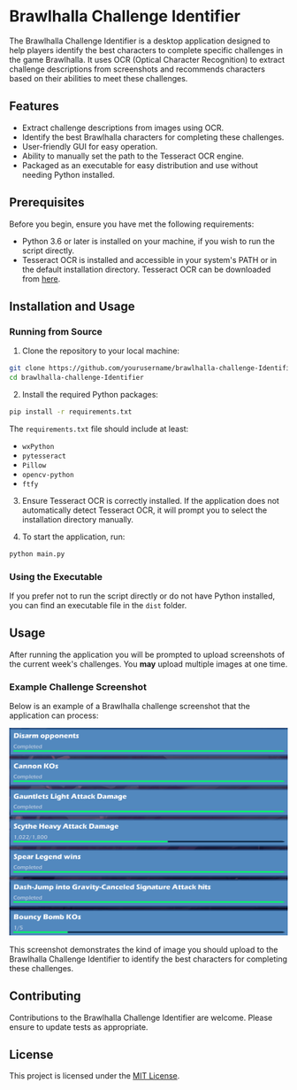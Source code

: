 # Brawlhalla Challenge Identifier

The Brawlhalla Challenge Identifier is a desktop application designed to help players identify the best characters to complete specific challenges in the game Brawlhalla. It uses OCR (Optical Character Recognition) to extract challenge descriptions from screenshots and recommends characters based on their abilities to meet these challenges.

## Features

- Extract challenge descriptions from images using OCR.
- Identify the best Brawlhalla characters for completing these challenges.
- User-friendly GUI for easy operation.
- Ability to manually set the path to the Tesseract OCR engine.
- Packaged as an executable for easy distribution and use without needing Python installed.

## Prerequisites

Before you begin, ensure you have met the following requirements:

- Python 3.6 or later is installed on your machine, if you wish to run the script directly.
- Tesseract OCR is installed and accessible in your system's PATH or in the default installation directory. Tesseract OCR can be downloaded from [here](https://github.com/tesseract-ocr/tesseract).

## Installation and Usage

### Running from Source

1. Clone the repository to your local machine:

```bash
git clone https://github.com/yourusername/brawlhalla-challenge-Identifier.git
cd brawlhalla-challenge-Identifier
```

2. Install the required Python packages:

```bash
pip install -r requirements.txt
```

The `requirements.txt` file should include at least:
- `wxPython`
- `pytesseract`
- `Pillow`
- `opencv-python`
- `ftfy`

3. Ensure Tesseract OCR is correctly installed. If the application does not automatically detect Tesseract OCR, it will prompt you to select the installation directory manually.

4. To start the application, run:

```bash
python main.py
```

### Using the Executable

If you prefer not to run the script directly or do not have Python installed, you can find an executable file in the `dist` folder.

## Usage

After running the application you will be prompted to upload screenshots of the current week's challenges. You **may** upload multiple images at one time.

### Example Challenge Screenshot

Below is an example of a Brawlhalla challenge screenshot that the application can process:

<img src="images/week1.png" alt="Week 1 Challenges Image" width="600">

This screenshot demonstrates the kind of image you should upload to the Brawlhalla Challenge Identifier to identify the best characters for completing these challenges.

## Contributing

Contributions to the Brawlhalla Challenge Identifier are welcome. Please ensure to update tests as appropriate.

## License

This project is licensed under the [MIT License](LICENSE).

